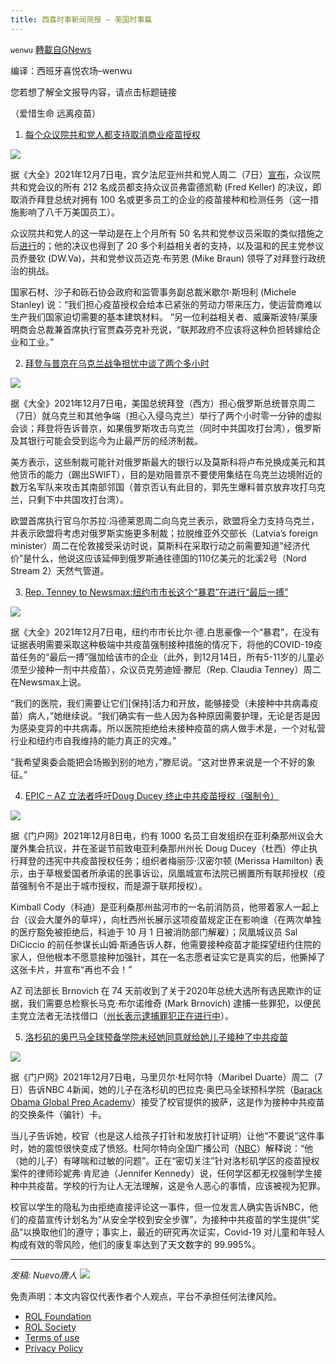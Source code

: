 ```yaml
---
title: 西喜时事新闻简报 — 美国时事篇
---
```

`wenwu` [轉載自GNews](https://gnews.org/zh-hans/1735655/)

编译：西班牙喜悦农场–wenwu

您若想了解全文报导内容，请点击标题链接

（爱惜生命 远离疫苗）

1. [每个众议院共和党人都支持取消商业疫苗授权](https://www.newsmax.com/newsfront/vaccine-mandate-businesses-fred-keller-gop/2021/12/07/id/1047694/)

![](https://assets.gnews.org/wp-content/uploads/2021/12/image-419.png)

据《大全》2021年12月7日电，宾夕法尼亚州共和党人周二（7日）[宣布](https://webmail.newsmax.com/owa/#path=/attachmentlightbox)，众议院共和党会议的所有 212 名成员都支持众议员弗雷德凯勒 (Fred Keller) 的决议，即取消乔拜登总统对拥有 100 名或更多员工的企业的疫苗接种和检测任务（这一措施影响了八千万美国员工）。

众议院共和党人的这一举动是在上个月所有 50 名共和党参议员采取的类似措施之后[进行](https://thehill.com/policy/healthcare/581941-gop-senators-filing-challenge-to-biden-vaccine-mandate-for-businesses)的；他的决议也得到了 20 多个利益相关者的支持，以及温和的民主党参议员乔曼钦 (DW.Va)，共和党参议员迈克·布劳恩 (Mike Braun) 领导了对拜登行政统治的挑战。

国家石材、沙子和砾石协会政府和监管事务副总裁米歇尔·斯坦利 (Michele Stanley) 说：“我们担心疫苗授权会给本已紧张的劳动力带来压力，使运营商难以生产我们国家迫切需要的基本建筑材料。 ”另一位利益相关者、威廉斯波特/莱康明商会总裁兼首席执行官贾森芬克补充说，“联邦政府不应该将这种负担转嫁给企业和工业。”

2. [拜登与普京在乌克兰战争担忧中谈了两个多小时](https://www.newsmax.com/newsfront/biden-putin-talk/2021/12/07/id/1047680/)

![](https://assets.gnews.org/wp-content/uploads/2021/12/image-421.png)

据《大全》2021年12月7日电，美国总统拜登（西方）担心俄罗斯总统普京周二（7日）就乌克兰和其他争端（担心入侵乌克兰）举行了两个小时零一分钟的虚拟会谈；拜登将告诉普京，如果俄罗斯攻击乌克兰（同时中共国攻打台湾），俄罗斯及其银行可能会受到迄今为止最严厉的经济制裁。

美方表示，这些制裁可能针对俄罗斯最大的银行以及莫斯科将卢布兑换成美元和其他货币的能力（踢出SWIFT），目的是劝阻普京不要使用集结在乌克兰边境附近的数万名军队来攻击其南部邻国（普京否认有此目的，郭先生爆料普京放弃攻打乌克兰，只剩下中共国攻打台湾）。

欧盟首席执行官乌尔苏拉·冯德莱恩周二向乌克兰表示，欧盟将全力支持乌克兰，并表示欧盟将考虑对俄罗斯实施更多制裁；拉脱维亚外交部长（Latvia’s foreign minister）周二在伦敦接受采访时说，莫斯科在采取行动之前需要知道”经济代价”是什么，他说这应该延伸到俄罗斯通往德国的110亿美元的北溪2号（Nord Stream 2）天然气管道。

3. [Rep. Tenney to Newsmax:纽约市市长这个“暴君”在进行“最后一搏”](https://www.newsmax.com/us/claudia-tenney-new-york-de-blasio-vaccine-mandates/2021/12/07/id/1047683/)

![](https://assets.gnews.org/wp-content/uploads/2021/12/image-423.png)

据《大全》2021年12月7日电，纽约市市长比尔·德.白思豪像一个“暴君”，在没有证据表明需要采取这种极端中共疫苗强制接种措施的情况下，将他的COVID-19疫苗任务的“最后一搏”强加给该市的企业（此外，到12月14日，所有5-11岁的儿童必须至少接种一剂中共疫苗），众议员克劳迪娅·滕尼（Rep. Claudia Tenney）周二在Newsmax上说。

“我们的医院，我们需要让它们[保持]活力和开放，能够接受（未接种中共病毒疫苗）病人，”她继续说。“我们确实有一些人因为各种原因需要护理，无论是否是因为感染变异的中共病毒。所以医院拒绝给未接种疫苗的病人做手术是，一个对私营行业和纽约市自我维持的能力真正的灾难。”

“我希望奥委会能把会场搬到别的地方，”滕尼说。“这对世界来说是一个不好的象征。”

4. [EPIC – AZ 立法者呼吁Doug Ducey 终止中共疫苗授权（强制令）](https://www.thegatewaypundit.com/2021/12/epic-az-lawmakers-call-doug-ducey-end-mandates-former-phoenix-chief-staff-rips-vaccine-card-never/)

![](https://assets.gnews.org/wp-content/uploads/2021/12/image-428.png)

据《门户网》2021年12月8日电，约有 1000 名员工自发组织在亚利桑那州议会大厦外集会抗议，并在圣诞节前致电亚利桑那州州长 Doug Ducey（杜西）停止执行拜登的违宪中共疫苗授权任务；组织者梅丽莎·汉密尔顿 (Merissa Hamilton) 表示，由于草根爱国者所承诺的民事诉讼，凤凰城宣布法院已搁置所有联邦授权（疫苗强制令不是出于城市授权，而是源于联邦授权）。

Kimball Cody（科迪）是亚利桑那州盐河市的一名前消防员，他带着家人一起上台（议会大厦外的草坪），向杜西州长展示这项疫苗规定正在影响谁（在两次单独的医疗豁免被拒绝后，科迪于 10 月 1 日被消防部门解雇）；凤凰城议员 Sal DiCiccio 的前任参谋长山姆·斯通告诉人群，他需要接种疫苗才能探望纽约住院的家人，但他根本不愿意接种加强针，其在一名志愿者证实它是真实的后，他撕掉了这张卡片，并宣布“再也不会！”

AZ 司法部长 Brnovich 在 74 天前收到了关于2020年总统大选所有选民欺诈的证据，我们需要总检察长马克·布尔诺维奇 (Mark Brnovich) 逮捕一些罪犯，以便民主党立法者无法找借口（[州长表示逮捕罪犯正在进行中](https://www.azag.gov/contact-us)）。

5. [洛杉矶的奥巴马全球预备学院未经她同意就给她儿子接种了中共疫苗](https://www.thegatewaypundit.com/2021/12/watch-outraged-mother-says-13-year-old-son-vaccinated-without-consent-obama-global-prep-academy-la-school-bribed-pizza/)

![](https://assets.gnews.org/wp-content/uploads/2021/12/image-426.png)

据《门户网》2021年12月7日电，马里贝尔·杜阿尔特（Maribel Duarte）周二（7日）告诉NBC 4新闻，她的儿子在洛杉矶的巴拉克·奥巴马全球预科学院（[Barack Obama Global Prep Academy](https://obamaprepacademy-lausd-ca.schoolloop.com/)）接受了校官提供的披萨，这是作为接种中共疫苗的交换条件（骗针）卡。

当儿子告诉她，校官（也是这人给孩子打针和发放打针证明）让他“不要说”这件事时，她的震惊很快变成了愤怒。杜阿尔特向全国广播公司（[NBC](https://twitter.com/RNCResearch/status/1468395647913308164?s=20)）解释说：“他（她的儿子）有哮喘和过敏的问题”。正在“密切关注”针对洛杉矶学区的疫苗授权案件的律师珍妮弗·肯尼迪（Jennifer Kennedy）说，任何学区都无权强制学生接种中共疫苗。学校的行为让人无法理解，这是令人恶心的事情，应该被视为犯罪。

校官以学生的隐私为由拒绝直接评论这一事件，但一位发言人确实告诉NBC，他们的疫苗宣传计划名为”从安全学校到安全步骤”，为接种中共疫苗的学生提供”奖品”以换取他们的遵守；事实上，最近的研究再次证实，Covid-19 对儿童和年轻人构成有效的零风险，他们的康复率达到了天文数字的 99.995%。

* * *

*发稿: Nuevo唐人*
![](https://assets.gnews.org/wp-content/uploads/2021/12/GNEWS_CH.-1-3-1.jpeg)


 

免责声明：本文内容仅代表作者个人观点，平台不承担任何法律风险。

- [ROL Foundation](https://rolfoundation.org/)
- [ROL Society](https://rolsociety.org/)
- [Terms of use](https://gnews.org/terms-of-use-3/)
- [Privacy Policy](https://gnews.org/privacy-policy/)

